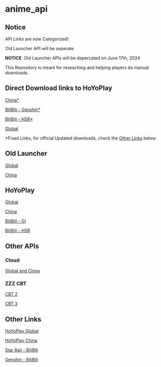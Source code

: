 # anime_api #

## Notice ##

API Links are now Categorized!

Old Launcher API will be seperate.

**NOTICE**: Old Launcher APIs will be depercated on June 17th, 2024

This Repository is meant for reseaching and helping players do manual downloads.

## Direct Download links to HoYoPlay ##

[China*](https://hyp-webstatic.mihoyo.com/hyp-client/hyp_cn_setup_1.0.5.exe)

[BiliBili - Genshin*](https://pkg.biligame.com/games/yuanshen_setup_202405212026/697971/yuanshen_setup_202405212026.exe)

[BiliBili - HSR*](https://pkg.biligame.com/games/StarRail_setup_1.0.5/390774/StarRail_setup_1.0.5.exe)

[Global](https://sg-public-api.hoyoverse.com/event/download_porter/trace/hyp_global/hyphoyoverse/default)

*Fixed Links, for official Updated downloads, check the [Other Links](#other-links) below

## Old Launcher ##

[Global](./Old%20Launcher%20APIs/Global.md)

[China](./Old%20Launcher%20APIs/China.md)

## HoYoPlay ##

[Global](./HoYoPlay/Global.md)

[China](./HoYoPlay/China.md)

[BiliBili - GI](./HoYoPlay/BiliBili%20-%20Genshin.md)

[BiliBili - HSR](./HoYoPlay/BiliBili%20-%20Star%20Rail.md)

## Other APIs ##

### Cloud ###

[Global and China](./Cloud/APIs.md)

### ZZZ CBT ###

[CBT 2](./Old%20Launcher%20APIs/Beta%20-%20ZZZ%20CBT.md)

[CBT 3](./HoYoPlay/Beta%20-%20ZZZ%20CBT.md)

## Other Links ##

[HoYoPlay Global](https://hoyoplay.hoyoverse.com)

[HoYoPlay China](https://launcher.mihoyo.com)

[Star Rail - BiliBili](https://www.biligame.com/detail/?id=108586)

[Genshin - BiliBili](https://www.biligame.com/detail/?id=105667)

